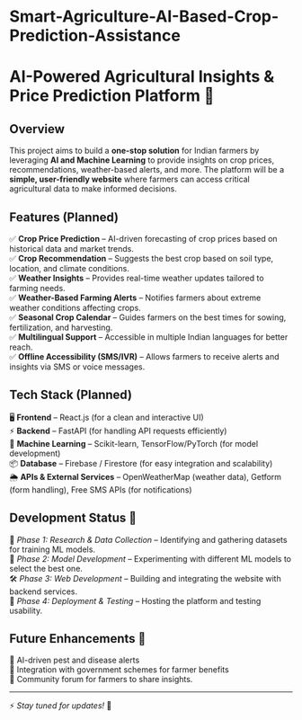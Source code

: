 # Smart-Agriculture-AI-Based-Crop-Prediction-Assistance

# AI-Powered Agricultural Insights & Price Prediction Platform 🌾  

## Overview  
This project aims to build a **one-stop solution** for Indian farmers by leveraging **AI and Machine Learning** to provide insights on crop prices, recommendations, weather-based alerts, and more. The platform will be a **simple, user-friendly website** where farmers can access critical agricultural data to make informed decisions.  

## Features (Planned)  
✅ **Crop Price Prediction** – AI-driven forecasting of crop prices based on historical data and market trends.  
✅ **Crop Recommendation** – Suggests the best crop based on soil type, location, and climate conditions.  
✅ **Weather Insights** – Provides real-time weather updates tailored to farming needs.  
✅ **Weather-Based Farming Alerts** – Notifies farmers about extreme weather conditions affecting crops.  
✅ **Seasonal Crop Calendar** – Guides farmers on the best times for sowing, fertilization, and harvesting.  
✅ **Multilingual Support** – Accessible in multiple Indian languages for better reach.  
✅ **Offline Accessibility (SMS/IVR)** – Allows farmers to receive alerts and insights via SMS or voice messages.  

## Tech Stack (Planned)  
🖥 **Frontend** – React.js (for a clean and interactive UI)  
⚡ **Backend** – FastAPI (for handling API requests efficiently)  
🤖 **Machine Learning** – Scikit-learn, TensorFlow/PyTorch (for model development)  
📦 **Database** – Firebase / Firestore (for easy integration and scalability)  
🌦 **APIs & External Services** – OpenWeatherMap (weather data), Getform (form handling), Free SMS APIs (for notifications)

## Development Status 🚧  
🚀 *Phase 1: Research & Data Collection* – Identifying and gathering datasets for training ML models.  
🔬 *Phase 2: Model Development* – Experimenting with different ML models to select the best one.  
🛠 *Phase 3: Web Development* – Building and integrating the website with backend services.  
📢 *Phase 4: Deployment & Testing* – Hosting the platform and testing usability.  

## Future Enhancements 🌱  
🔹 AI-driven pest and disease alerts  
🔹 Integration with government schemes for farmer benefits  
🔹 Community forum for farmers to share insights. 

---

⚡ *Stay tuned for updates!* 🚜
 
